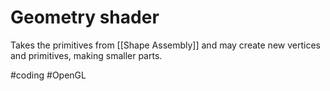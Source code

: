 # Geometry shader
Takes the primitives from [[Shape Assembly]] and may create new vertices and primitives, making smaller parts.

#coding #OpenGL 